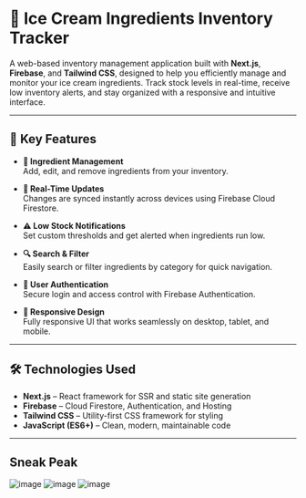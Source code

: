# 🍦 Ice Cream Ingredients Inventory Tracker

A web-based inventory management application built with **Next.js**, **Firebase**, and **Tailwind CSS**, designed to help you efficiently manage and monitor your ice cream ingredients. Track stock levels in real-time, receive low inventory alerts, and stay organized with a responsive and intuitive interface.

---

## 🔑 Key Features

- **🧾 Ingredient Management**  
  Add, edit, and remove ingredients from your inventory.

- **📡 Real-Time Updates**  
  Changes are synced instantly across devices using Firebase Cloud Firestore.

- **⚠️ Low Stock Notifications**  
  Set custom thresholds and get alerted when ingredients run low.

- **🔍 Search & Filter**  
  Easily search or filter ingredients by category for quick navigation.

- **🔐 User Authentication**  
  Secure login and access control with Firebase Authentication.

- **📱 Responsive Design**  
  Fully responsive UI that works seamlessly on desktop, tablet, and mobile.

---

## 🛠️ Technologies Used

- **Next.js** – React framework for SSR and static site generation  
- **Firebase** – Cloud Firestore, Authentication, and Hosting  
- **Tailwind CSS** – Utility-first CSS framework for styling  
- **JavaScript (ES6+)** – Clean, modern, maintainable code
---
## Sneak Peak

![image](https://github.com/user-attachments/assets/24e685d6-f98f-4352-b0f0-489d27858db7)
![image](https://github.com/user-attachments/assets/9bbe3b87-c48f-4cc7-bd95-2b624014e5e0)
![image](https://github.com/user-attachments/assets/7ccd0e23-d26d-4e07-8bc4-ff138f726b67)

